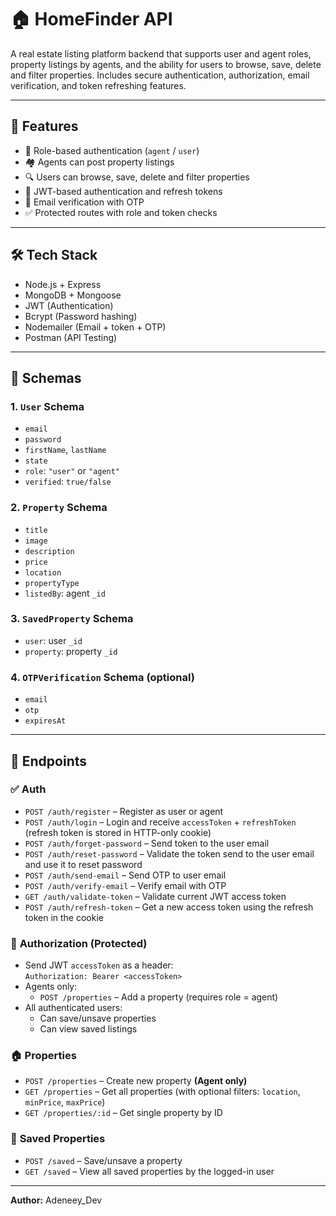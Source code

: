 # 🏠 HomeFinder API

A real estate listing platform backend that supports user and agent roles, property listings by agents, and the ability for users to browse, save, delete and filter properties. Includes secure authentication, authorization, email verification, and token refreshing features.

---

## 📌 Features

- 👤 Role-based authentication (`agent` / `user`)
- 🏘️ Agents can post property listings
- 🔍 Users can browse, save, delete and filter properties
- 🔐 JWT-based authentication and refresh tokens
- 📧 Email verification with OTP
- ✅ Protected routes with role and token checks

---

## 🛠️ Tech Stack

- Node.js + Express
- MongoDB + Mongoose
- JWT (Authentication)
- Bcrypt (Password hashing)
- Nodemailer (Email + token + OTP)
- Postman (API Testing)

---

## 📁 Schemas

### 1. `User` Schema
- `email`
- `password`
- `firstName`, `lastName`
- `state`
- `role`: `"user"` or `"agent"`
- `verified`: `true/false`

### 2. `Property` Schema
- `title`
- `image`
- `description`
- `price`
- `location`
- `propertyType`
- `listedBy`: agent `_id`

### 3. `SavedProperty` Schema
- `user`: user `_id`
- `property`: property `_id`

### 4. `OTPVerification` Schema (optional)
- `email`
- `otp`
- `expiresAt`

---

## 🚀 Endpoints

### ✅ **Auth**
- `POST /auth/register` – Register as user or agent
- `POST /auth/login` – Login and receive `accessToken` + `refreshToken` (refresh token is stored in HTTP-only cookie)
- `POST /auth/forget-password` – Send token to the user email
- `POST /auth/reset-password` – Validate the token send to the user email and use it to reset password
- `POST /auth/send-email` – Send OTP to user email
- `POST /auth/verify-email` – Verify email with OTP
- `GET /auth/validate-token` – Validate current JWT access token
- `POST /auth/refresh-token` – Get a new access token using the refresh token in the cookie

### 🔑 **Authorization (Protected)**
- Send JWT `accessToken` as a header:  
  `Authorization: Bearer <accessToken>`
- Agents only:
  - `POST /properties` – Add a property (requires role = agent)
- All authenticated users:
  - Can save/unsave properties
  - Can view saved listings

### 🏠 **Properties**
- `POST /properties` – Create new property **(Agent only)**
- `GET /properties` – Get all properties (with optional filters: `location`, `minPrice`, `maxPrice`)
- `GET /properties/:id` – Get single property by ID

### 💾 **Saved Properties**
- `POST /saved` – Save/unsave a property
- `GET /saved` – View all saved properties by the logged-in user

---


**Author:** Adeneey_Dev  

